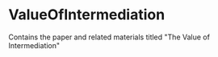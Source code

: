 # ValueOfIntermediation
Contains the paper and related materials titled "The Value of Intermediation"
